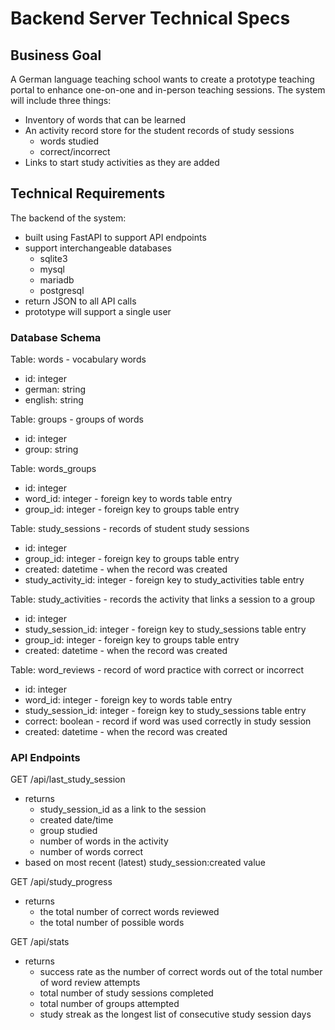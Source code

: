 # Backend Server Technical Specs

## Business Goal

A German language teaching school wants to create a prototype teaching portal to enhance one-on-one and in-person teaching sessions. The system will include three things:
- Inventory of words that can be learned
- An activity record store for the student records of study sessions
    - words studied
    - correct/incorrect
- Links to start study activities as they are added

## Technical Requirements

The backend of the system:
- built using FastAPI to support API endpoints
- support interchangeable databases
    - sqlite3
    - mysql
    - mariadb
    - postgresql
- return JSON to all API calls
- prototype will support a single user

### Database Schema

Table: words - vocabulary words
- id: integer
- german: string
- english: string

Table: groups - groups of words
- id: integer
- group: string

Table: words_groups
- id: integer
- word_id: integer - foreign key to words table entry
- group_id: integer - foreign key to groups table entry

Table: study_sessions - records of student study sessions
- id: integer
- group_id: integer - foreign key to groups table entry
- created: datetime - when the record was created
- study_activity_id: integer - foreign key to study_activities table entry

Table: study_activities - records the activity that links a session to a group
- id: integer
- study_session_id: integer - foreign key to study_sessions table entry
- group_id: integer - foreign key to groups table entry
- created: datetime - when the record was created

Table: word_reviews - record of word practice with correct or incorrect
- id: integer
- word_id: integer - foreign key to words table entry
- study_session_id: integer - foreign key to study_sessions table entry
- correct: boolean - record if word was used correctly in study session
- created: datetime - when the record was created

### API Endpoints

GET /api/last_study_session
- returns
    - study_session_id as a link to the session
    - created date/time
    - group studied
    - number of words in the activity
    - number of words correct
- based on most recent (latest) study_session:created value

GET /api/study_progress
- returns
    - the total number of correct words reviewed
    - the total number of possible words

GET /api/stats
- returns
    - success rate as the number of correct words out of the total number of word review attempts
    - total number of study sessions completed
    - total number of groups attempted
    - study streak as the longest list of consecutive study session days
    

